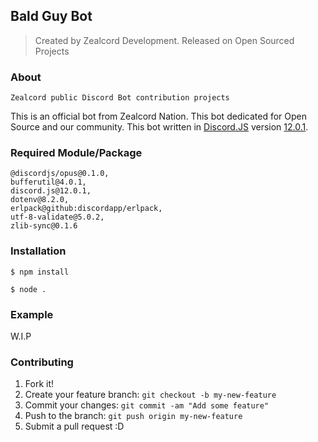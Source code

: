 ## Bald Guy Bot
> Created by Zealcord Development. Released on Open Sourced Projects

### About
```
Zealcord public Discord Bot contribution projects
```
This is an official bot from Zealcord Nation. This bot dedicated for Open Source and our community. This bot written in [Discord.JS](https://discord.js.org/#/) version [12.0.1](https://discord.js.org/#/docs/main/stable/general/welcome).

### Required Module/Package
```
@discordjs/opus@0.1.0,
bufferutil@4.0.1,
discord.js@12.0.1,
dotenv@8.2.0,
erlpack@github:discordapp/erlpack,
utf-8-validate@5.0.2,
zlib-sync@0.1.6
```

### Installation
```
$ npm install

$ node .
```

### Example

W.I.P

### Contributing

1.  Fork it!
2.  Create your feature branch: `git checkout -b my-new-feature`
3.  Commit your changes: `git commit -am "Add some feature"`
4.  Push to the branch: `git push origin my-new-feature`
5.  Submit a pull request :D
